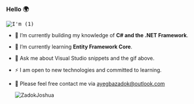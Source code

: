 ### Hello 🌍
<kbd>![I'm (1)](https://user-images.githubusercontent.com/65626254/172077544-e21e1bf4-28b8-4473-b3f4-d8c5a7d7c2b4.gif)</kbd>


- 🔭 I’m currently building my knowledge of **C# and the .NET Framework**.
- 🌱 I’m currently learning **Entity Framework Core**.
- 💬 Ask me about Visual Studio snippets and the gif above.
- ⚡ I am open to new technologies and committed to learning.
- 📧 Please feel free contact me via ayegbazadok@outlook.com 

  <p><img align="center" src="https://github-readme-streak-stats.herokuapp.com/?user=ZadokJoshua" alt="ZadokJoshua" /></p>

